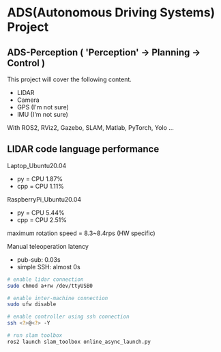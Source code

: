 # ADS(Autonomous Driving Systems) Project
## ADS-Perception ( 'Perception' → Planning → Control )
This project will cover the following content.
- LIDAR
- Camera
- GPS (I'm not sure)
- IMU (I'm not sure)  

With ROS2, RViz2, Gazebo, SLAM, Matlab, PyTorch, Yolo ...

## LIDAR code language performance
Laptop_Ubuntu20.04
- py = CPU 1.87%
- cpp = CPU 1.11%

RaspberryPi_Ubuntu20.04
- py = CPU 5.44%
- cpp = CPU 2.51%

maximum rotation speed = 8.3~8.4rps (HW specific)

Manual teleoperation latency  
- pub-sub: 0.03s
- simple SSH: almost 0s

```bash
# enable lidar connection
sudo chmod a+rw /dev/ttyUSB0  

# enable inter-machine connection
sudo ufw disable

# enable controller using ssh connection
ssh <?>@<?> -Y

# run slam toolbox
ros2 launch slam_toolbox online_async_launch.py
```
